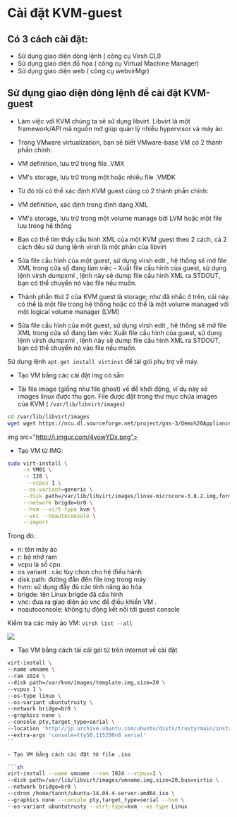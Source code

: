 
# Cài đặt KVM-guest

## Có 3 cách cài đặt:
- Sử dụng giao diện dòng lệnh ( công cụ Virsh CLI)
- Sử dụng giao diện đồ họa ( công cụ Virtual Machine Manager)
- Sử dụng giao diện web ( công cụ webvirMgr)
## Sử dụng giao diện dòng lệnh để cài đặt KVM-guest
- Làm việc với KVM chúng ta sẽ sử dụng libvirt. Libvirt là một framework/API mã nguồn mở giúp quản lý nhiều hypervisor và máy ảo

- Trong VMware virtualization, bạn sẽ biết VMware-base VM có 2 thành phần chính:

 - VM definition, lưu trữ trong file .VMX
 - VM's storage, lưu trữ trong một hoặc nhiều file .VMDK
- Từ đó tôi có thể xác định KVM guest cũng có 2 thành phần chính:

 - VM definition, xác định trong định dạng XML
 - VM's storage, lưu trữ trong một volume manage bởi LVM hoặc một file lưu trong hệ thống
- Bạn có thể tìm thấy cấu hình XML của một KVM guest theo 2 cách, cả 2 cách đều sử dụng lệnh virsh là một phần của libvirt
 - Sửa file cầu hình của một guest, sử dụng virsh edit <Name of guest VM>, hệ thống sẽ mở file XML trong cửa sổ đang làm việc - Xuất file cấu hình của guest, sử dụng lệnh virsh dumpxml <Name of guest VM>, lệnh này sẽ dump file cấu hình XML ra STDOUT, bạn có thể chuyển nó vào file nếu muốn.
 - Thành phần thứ 2 của KVM guest là storage; như đã nhắc ở trên, cái này có thể là một file trong hệ thống hoặc có thể là một volume managed với một logical volume manager (LVM)
 - Sửa file cầu hình của một guest, sử dụng virsh edit <Name of guest VM>, hệ thống sẽ mở file XML trong cửa sổ đang làm việc
Xuất file cấu hình của guest, sử dụng lệnh virsh dumpxml <Name of guest VM>, lệnh này sẽ dump file cấu hình XML ra STDOUT, bạn có thể chuyển nó vào file nếu muốn.

Sử dụng lệnh ``apt-get install virtinst`` để tải gói phụ trợ về máy.

- Tạo VM bằng các cài đặt img có sẵn

 - Tải file image (giống như file ghost) về để khởi động, ví dụ này sẽ images linux được thu gọn. File được đặt trong thư mục chứa images của KVM ( ``/var/lib/libvirt/images``)

```sh
cd /var/lib/libvirt/images
wget wget https://ncu.dl.sourceforge.net/project/gns-3/Qemu%20Appliances/linux-microcore-3.8.2.img
```

img src="http://i.imgur.com/4vowYDx.png">

- Tạo VM từ IMG:
```sh
sudo virt-install \
     -n VM01 \
     -r 128 \
      --vcpus 1 \
     --os-variant=generic \
     --disk path=/var/lib/libvirt/images/linux-microcore-3.8.2.img,format=qcow2,bus=virtio,cache=none \
     --network brigde=br0 \
     --hvm --virt-type kvm \
     --vnc --noautoconsole \
     --import
```

Trong đó: 
- n: tên máy ảo
- r: bộ nhớ ram
- vcpu là số cpu
- os variant : các tùy chon cho hệ điều hành
- disk path: đường đẫn đến file img trong máy
- hvm: sử dụng đầy đủ các tính năng ảo hóa
- brigde: tên Linux brigde đã cấu hình
- vnc: đưa ra giao diện ảo vnc để điều khiển VM .
- noautoconsole: không tự động kết nối tới guest console

Kiểm tra các máy ảo VM: ``virsh list --all``

<img src="http://i.imgur.com/6sGe5oQ.png">

- Tạo VM bằng cách tải cái gói từ trên internet về cài đặt


```sh
virt-install \
--name vmname \
--ram 1024 \
--disk path=/var/kvm/images/template.img,size=20 \
--vcpus 1 \
--os-type linux \
--os-variant ubuntutrusty \
--network bridge=br0 \
--graphics none \
--console pty,target_type=serial \
--location 'http://jp.archive.ubuntu.com/ubuntu/dists/trusty/main/installer-amd64/' \
--extra-args 'console=ttyS0,115200n8 serial'
``

- Tạo VM bằng cách cài đặt từ file .iso

```sh 
virt-install --name vmname --ram 1024 --vcpus=1 \
--disk path=/var/lib/libvirt/images/vmname.img,size=20,bus=virtio \
--network bridge=br0 \
--cdrom /home/tannt/ubuntu-14.04.4-server-amd64.iso \
--graphics none --console pty,target_type=serial --hvm \
--os-variant ubuntutrusty --virt-type=kvm --os-type Linux
```














